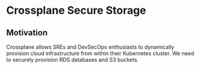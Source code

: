 # Crossplane Secure Storage

## Motivation

Crossplane allows SREs and DevSecOps enthusiasts to dynamically provision cloud infrastructure from within their Kubernetes cluster. We need to securely provision RDS databases and S3 buckets.

